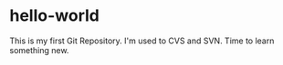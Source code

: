 # hello-world

This is my first Git Repository.  I'm used to CVS and SVN.  Time to learn something new.
